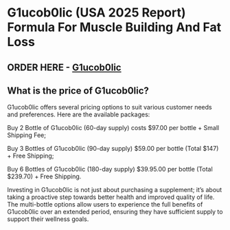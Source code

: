 # G1ucob0lic (USA 2025 Report) Formula For Muscle Building And Fat Loss

<h2 style="text-align: left;"><strong>ORDER HERE - <a href="https://shorturl.at/xQcrp">G1ucob0lic</a></strong></h2>
<h2 style="text-align: left;"><strong>What is the price of G1ucob0lic?</strong></h2>
<p>G1ucob0lic offers several pricing options to suit various customer needs and preferences. Here are the available packages:</p>
<p>Buy 2 Bottle of G1ucob0lic (60-day supply) costs $97.00 per bottle + Small Shipping Fee;</p>
<p>Buy 3 Bottles of G1ucob0lic (90-day supply) $59.00 per bottle (Total $147) + Free Shipping;</p>
<p>Buy 6 Bottles of G1ucob0lic (180-day supply) $39.95.00 per bottle&nbsp;(Total $239.70) + Free Shipping.</p>
<p>Investing in G1ucob0lic is not just about purchasing a supplement; it&rsquo;s about taking a proactive step towards better health and improved quality of life. The multi-bottle options allow users to experience the full benefits of G1ucob0lic over an extended period, ensuring they have sufficient supply to support their wellness goals.</p>
<p>&nbsp;</p>

